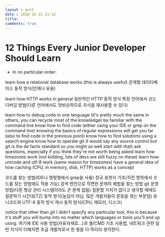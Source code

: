 ```yaml
---
layout : post
date : 2018-10-21 21:32
title:
comments: true
---
```


# 12 Things Every Junior Developer Should Learn

* In no particular order:



learn how a relational database works (this is always useful)
관계형 데이터베이스 동작 방식(언제나 유용)

learn how HTTP works in general
일반적인 HTTP 동작 방식
특정 언어에서 코드 디버깅 방법(다른 언어에서도 엇비슷하므로 지식을 재사용할 수 있다)

learn how to debug code in one language (it's pretty much the same in others, you can recycle most of the knowledge)
be familiar with the command line
know how to find code (either using your IDE or grep on the command line)
knowing the basics of regular expressions will get you far (also to find code in the previous point)
know how to find solutions using a search engine
know how to operate git (I would say any source control but git is the de facto standard so you might as well start with that)
ask questions, especially if you think they're not worth being asked
learn how timezones work (not kidding, lots of devs are still fuzzy on these)
learn how unicode and utf-8 work (same reason for timezones)
have a general idea of how caching (CPU, in memory, disk, HTTP) works as a concept

코드를 찾는 방법(IDE나 명령행에서 grep을 사용)
정규 표현식 기초(직전 항목에서 코드를 찾는 방법에도 적용 가능)
검색 엔진으로 직면한 문제의 해법을 찾는 방법
git 운영 방법(다른 형상 관리 시스템이라도 큰 문제 없음)
질문할 가치가 없다고 생각할 때에도 질문하기
시간대(TZ) 동작 방식(농담이 아님. 많은 개발자들이 혼동을 겪는 부분임)
유니코드와 UTF-8 동작 방식
캐시 동작 방식(CPU, 메모리, 디스크)

notice that other than git I didn't specify any particular tool, this is because it's stuff you will bump into no matter which languages or tools you'll end up using.
여기에 IDE 사용 방법(자유자재로...)과 셸/CMD 기초 사용법, 네트워크 관련 일반 지식이 더해지면 초급 개발자로서 한 몫을 다 하리라 생각한다.